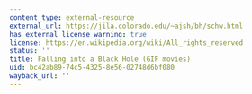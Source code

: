 ```yaml
---
content_type: external-resource
external_url: https://jila.colorado.edu/~ajsh/bh/schw.html
has_external_license_warning: true
license: https://en.wikipedia.org/wiki/All_rights_reserved
status: ''
title: Falling into a Black Hole (GIF movies)
uid: bc42ab89-74c5-4325-8e56-02748d6bf080
wayback_url: ''
---
```

